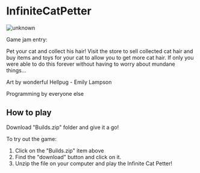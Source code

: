 # InfiniteCatPetter

![unknown](https://user-images.githubusercontent.com/25494973/133948002-f89e8db0-2823-46d6-8fbd-7cdf1b821c98.png)

Game jam entry:

Pet your cat and collect his hair! Visit the store to sell collected cat hair and buy items and toys for your cat to allow you to get more cat hair. If only you were able to do this forever without having to worry about mundane things...

Art by wonderful Hellpug - Emily Lampson

Programming by everyone else 

## How to play

Download "Builds.zip" folder and give it a go!

To try out the game:
1. Click on the "Builds.zip" item above
2. Find the "download" button and click on it.
3. Unzip the file on your computer and play the Infinite Cat Petter!
